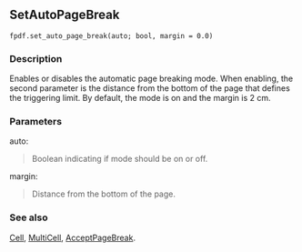 ## SetAutoPageBreak ##

```
fpdf.set_auto_page_break(auto; bool, margin = 0.0)
```

### Description ###

Enables or disables the automatic page breaking mode. When enabling, the second parameter is the distance from the bottom of the page that defines the triggering limit. By default, the mode is on and the margin is 2 cm.

### Parameters ###

auto:
> Boolean indicating if mode should be on or off.

margin:
> Distance from the bottom of the page.

### See also ###

[Cell](Cell.md), [MultiCell](MultiCell.md), [AcceptPageBreak](AcceptPageBreak,md).
